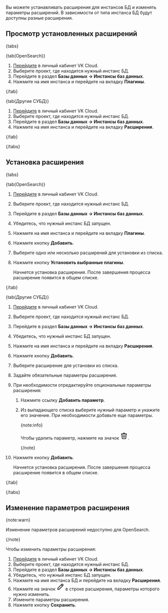 Вы можете устанавливать расширения для инстансов БД и изменять параметры расширений. В зависимости от типа инстанса БД будут доступны разные расширения.

## Просмотр установленных расширений

{tabs}

{tab(OpenSearch)}

1. [Перейдите](https://msk.cloud.vk.com/app/) в личный кабинет VK Cloud.
1. Выберите проект, где находится нужный инстанс БД.
1. Перейдите в раздел **Базы данных → Инстансы баз данных**.
1. Нажмите на имя инстанса и перейдите на вкладку **Плагины**.

{/tab}

{tab(Другие СУБД)}

1. [Перейдите](https://msk.cloud.vk.com/app/) в личный кабинет VK Cloud.
1. Выберите проект, где находится нужный инстанс БД.
1. Перейдите в раздел **Базы данных → Инстансы баз данных**.
1. Нажмите на имя инстанса и перейдите на вкладку **Расширения**.

{/tab}

{/tabs}

## Установка расширения

{tabs}

{tab(OpenSearch)}

1. [Перейдите](https://msk.cloud.vk.com/app/) в личный кабинет VK Cloud.
1. Выберите проект, где находится нужный инстанс БД.
1. Перейдите в раздел **Базы данных → Инстансы баз данных**.
1. Убедитесь, что нужный инстанс БД запущен.
1. Нажмите на имя инстанса и перейдите на вкладку **Плагины**.
1. Нажмите кнопку **Добавить**.
1. Выберите одно или несколько расширений для установки из списка.
1. Нажмите кнопку **Установить выбранные плагины**.

   Начнется установка расширения. После завершения процесса расширение появится в общем списке.

{/tab}

{tab(Другие СУБД)}

1. [Перейдите](https://msk.cloud.vk.com/app/) в личный кабинет VK Cloud.
1. Выберите проект, где находится нужный инстанс БД.
1. Перейдите в раздел **Базы данных → Инстансы баз данных**.
1. Убедитесь, что нужный инстанс БД запущен.
1. Нажмите на имя инстанса и перейдите на вкладку **Расширения**.
1. Нажмите кнопку **Добавить**.
1. Выберите расширение для установки из списка.
1. Задайте обязательные параметры расширения.
1. При необходимости отредактируйте опциональные параметры расширения:

   1. Нажмите ссылку **Добавить параметр**.
   1. Из выпадающего списка выберите нужный параметр и укажите его значение. При необходимости добавьте еще параметры.

      {note:info}

      Чтобы удалить параметр, нажмите на значок ![Корзина](./assets/trash-icon.svg "inline").

      {/note}

1. Нажмите кнопку **Добавить**.

   Начнется установка расширения. После завершения процесса расширение появится в общем списке.

{/tab}

{/tabs}

## Изменение параметров расширения

{note:warn}

Изменение параметров расширений недоступно для OpenSearch.

{/note}

Чтобы изменить параметры расширения:

1. [Перейдите](https://msk.cloud.vk.com/app/) в личный кабинет VK Cloud.
1. Выберите проект, где находится нужный инстанс БД.
1. Перейдите в раздел **Базы данных → Инстансы баз данных**.
1. Убедитесь, что нужный инстанс БД запущен.
1. Нажмите на имя инстанса БД и перейдите на вкладку **Расширения**.
1. Нажмите на значок ![Карандаш](./assets/pencil-icon.svg "inline") в строке расширения, параметры которого нужно изменить.
1. Измените параметры расширения.
1. Нажмите кнопку **Сохранить**.
